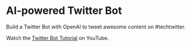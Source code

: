 # AI-powered Twitter Bot

Build a Twitter Bot with OpenAI to tweet awesome content on #techtwitter. 

Watch the [Twitter Bot Tutorial](https://youtu.be/V7LEihbOv3Y) on YouTube. 
